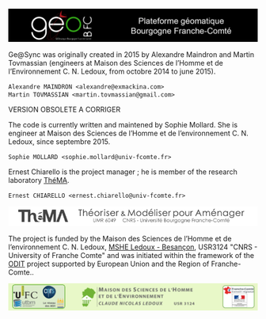 ![Plateforme géomatique de Bourgogne Franche-Comté GeoBFC](images/geobfc.jpg)

Ge@Sync was originally created in 2015 by Alexandre Maindron and Martin Tovmassian  (engineers at Maison des Sciences de l’Homme et de l’Environnement C. N. Ledoux,  from octobre 2014 to june 2015).

    Alexandre MAINDRON <alexandre@exmackina.com>
    Martin TOVMASSIAN <martin.tovmassian@gmail.com>

VERSION OBSOLETE
A CORRIGER 

The code is currently written and maintened by Sophie Mollard. She is engineer at Maison des Sciences de l’Homme et de l’environnement C. N. Ledoux, since septembre 2015.

    Sophie MOLLARD <sophie.mollard@univ-fcomte.fr>

Ernest Chiarello is the project manager ; he is member of the research laboratory [ThéMA](http://thema.univ-fcomte.fr/).

    Ernest CHIARELLO <ernest.chiarello@univ-fcomte.fr>

![Théma](images/théma.jpg)

The project is funded by the Maison des Sciences de l’Homme et de l’environnement C. N. Ledoux, [MSHE Ledoux - Besançon](http://mshe.univ-fcomte.fr), USR3124 "CNRS - University of Franche Comte" and was initiated within the framework of the [ODIT](http://odit.hypotheses.org/) project supported by European Union and the Region of Franche-Comte..

![MSHE-Besançon](images/mshe.png)

